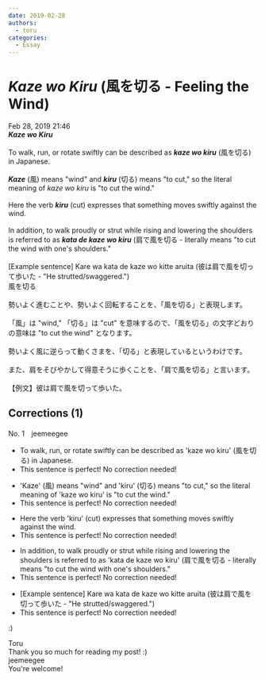 ```yaml
---
date: 2019-02-28
authors:
  - toru
categories:
  - Essay
---
```


<h1 id="subject_show"><strong><em>Kaze wo Kiru</strong></em> (風を切る - Feeling the Wind)</h1>
<div class="date">Feb 28, 2019 21:46</div>
<div id="post"><div id="body_show_ori">
<strong><em>Kaze wo Kiru</strong></em><br/><br/>To walk, run, or rotate swiftly can be described as <strong><em>kaze wo kiru</em></strong> (風を切る) in Japanese.<br/><br/><strong><em>Kaze</em></strong> (風) means "wind" and <strong><em>kiru</em></strong> (切る) means "to cut," so the literal meaning of <em>kaze wo kiru</em> is "to cut the wind."<br/><br/>Here the verb <strong><em>kiru</em></strong> (cut) expresses that something moves swiftly against the wind.<br/><br/>In addition, to walk proudly or strut while rising and lowering the shoulders is referred to as <strong><em>kata de kaze wo kiru</em></strong> (肩で風を切る - literally means "to cut the wind with one's shoulders."<br/><br/>[Example sentence] Kare wa kata de kaze wo kitte aruita (彼は肩で風を切って歩いた - "He strutted/swaggered.")
</div></div>

<!-- more -->

<div id="post_ja"><div id="body_show_mo">
風を切る<br/><br/>勢いよく進むことや、勢いよく回転することを、「風を切る」と表現します。<br/><br/>「風」は "wind," 「切る」は "cut" を意味するので、「風を切る」の文字どおりの意味は "to cut the wind" となります。<br/><br/>勢いよく風に逆らって動くさまを、「切る」と表現しているというわけです。<br/><br/>また、肩をそびやかして得意そうに歩くことを、「肩で風を切る」と言います。<br/><br/>【例文】彼は肩で風を切って歩いた。
</div></div>

## Corrections (1)
<div id="block"><div class="first_name"> No. 1　<span class="just_name">jeemeegee</span></div><div id="block2">
<ul class="correction_field">
<li class="incorrect">To walk, run, or rotate swiftly can be described as 'kaze wo kiru' (風を切る) in Japanese.</li>
<li class="corrected perfect">This sentence is perfect! No correction needed!</li>
</ul>
<ul class="correction_field">
<li class="incorrect">'Kaze' (風) means "wind" and 'kiru' (切る) means "to cut," so the literal meaning of 'kaze wo kiru' is "to cut the wind."</li>
<li class="corrected perfect">This sentence is perfect! No correction needed!</li>
</ul>
<ul class="correction_field">
<li class="incorrect">Here the verb 'kiru' (cut) expresses that something moves swiftly against the wind.</li>
<li class="corrected perfect">This sentence is perfect! No correction needed!</li>
</ul>
<ul class="correction_field">
<li class="incorrect">In addition, to walk proudly or strut while rising and lowering the shoulders is referred to as 'kata de kaze wo kiru' (肩で風を切る - literally means "to cut the wind with one's shoulders."</li>
<li class="corrected perfect">This sentence is perfect! No correction needed!</li>
</ul>
<ul class="correction_field">
<li class="incorrect">[Example sentence] Kare wa kata de kaze wo kitte aruita (彼は肩で風を切って歩いた - "He strutted/swaggered.")</li>
<li class="corrected perfect">This sentence is perfect! No correction needed!</li>
</ul>
<p class="comment_small">
 :)
</p>

</div><div class="name"><span class="just_name">Toru</span><br>
Thank you so much for reading my post! :)
</div>
<div class="name"><span class="just_name">jeemeegee</span><br>
You're welcome!
</div>
</div>

